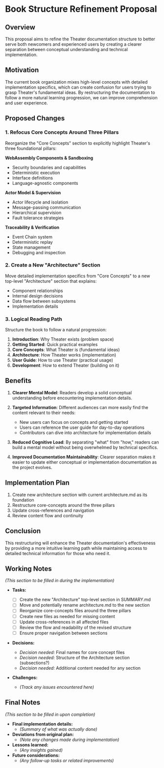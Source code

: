 # Book Structure Refinement Proposal

## Overview

This proposal aims to refine the Theater documentation structure to better serve both newcomers and experienced users by creating a clearer separation between conceptual understanding and technical implementation.

## Motivation

The current book organization mixes high-level concepts with detailed implementation specifics, which can create confusion for users trying to grasp Theater's fundamental ideas. By restructuring the documentation to follow a more natural learning progression, we can improve comprehension and user experience.

## Proposed Changes

### 1. Refocus Core Concepts Around Three Pillars

Reorganize the "Core Concepts" section to explicitly highlight Theater's three foundational pillars:

**WebAssembly Components & Sandboxing**
- Security boundaries and capabilities
- Deterministic execution
- Interface definitions
- Language-agnostic components

**Actor Model & Supervision**
- Actor lifecycle and isolation
- Message-passing communication
- Hierarchical supervision
- Fault tolerance strategies

**Traceability & Verification**
- Event Chain system
- Deterministic replay
- State management
- Debugging and inspection

### 2. Create a New "Architecture" Section

Move detailed implementation specifics from "Core Concepts" to a new top-level "Architecture" section that explains:
- Component relationships
- Internal design decisions
- Data flow between subsystems
- Implementation details

### 3. Logical Reading Path

Structure the book to follow a natural progression:
1. **Introduction**: Why Theater exists (problem space)
2. **Getting Started**: Quick practical examples
3. **Core Concepts**: What Theater is (fundamental ideas)
4. **Architecture**: How Theater works (implementation)
5. **User Guide**: How to use Theater (practical usage)
6. **Development**: How to extend Theater (building on it)

## Benefits

1. **Clearer Mental Model**: Readers develop a solid conceptual understanding before encountering implementation details.

2. **Targeted Information**: Different audiences can more easily find the content relevant to their needs:
   - New users can focus on concepts and getting started
   - Users can reference the user guide for day-to-day operations
   - Contributors can dive into architecture for implementation details

3. **Reduced Cognitive Load**: By separating "what" from "how," readers can build a mental model without being overwhelmed by technical specifics.

4. **Improved Documentation Maintainability**: Clearer separation makes it easier to update either conceptual or implementation documentation as the project evolves.

## Implementation Plan

1. Create new architecture section with current architecture.md as its foundation
2. Restructure core-concepts around the three pillars
3. Update cross-references and navigation
4. Review content flow and continuity

## Conclusion

This restructuring will enhance the Theater documentation's effectiveness by providing a more intuitive learning path while maintaining access to detailed technical information for those who need it.

## Working Notes
*(This section to be filled in during the implementation)*

- **Tasks:**
    - [ ] Create the new "Architecture" top-level section in SUMMARY.md
    - [ ] Move and potentially rename architecture.md to the new section
    - [ ] Reorganize core-concepts files around the three pillars
    - [ ] Create new files as needed for missing content
    - [ ] Update cross-references in all affected files
    - [ ] Review the flow and readability of the revised structure
    - [ ] Ensure proper navigation between sections

- **Decisions:**
    - *Decision needed:* Final names for core concept files
    - *Decision needed:* Structure of the Architecture section (subsections?)
    - *Decision needed:* Additional content needed for any section

- **Challenges:**
    - *(Track any issues encountered here)*

## Final Notes
*(This section to be filled in upon completion)*

- **Final implementation details:**
    - *(Summary of what was actually done)*
- **Deviations from original plan:**
    - *(Note any changes made during implementation)*
- **Lessons learned:**
    - *(Any insights gained)*
- **Future considerations:**
    - *(Any follow-up tasks or related improvements)*
